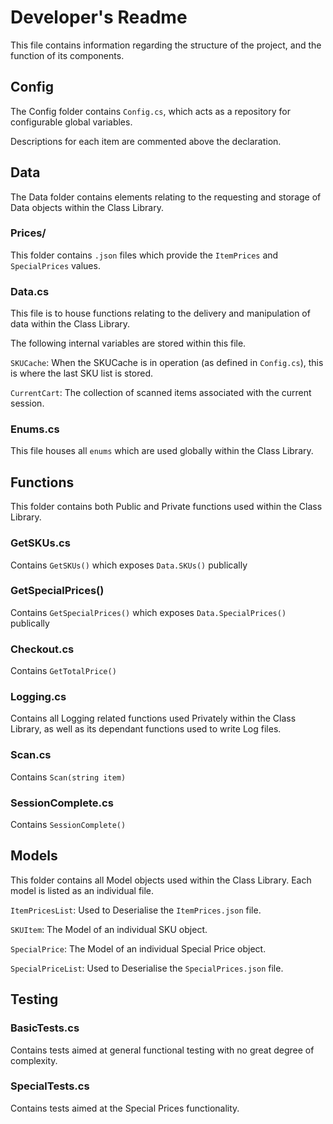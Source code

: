 # Developer's Readme
This file contains information regarding the structure of the project, and the function of its components.

## Config
The Config folder contains `Config.cs`, which acts as a repository for configurable global variables. 

Descriptions for each item are commented above the declaration.

## Data
The Data folder contains elements relating to the requesting and storage of Data objects within the Class Library.

### Prices/
This folder contains `.json` files which provide the `ItemPrices` and `SpecialPrices` values.
### Data.cs
This file is to house functions relating to the delivery and manipulation of data within the Class Library.

The following internal variables are stored within this file.

`SKUCache`: When the SKUCache is in operation (as defined in `Config.cs`), this is where the last SKU list is stored.

`CurrentCart`: The collection of scanned items associated with the current session.

### Enums.cs
This file houses all `enums` which are used globally within the Class Library.

## Functions
This folder contains both Public and Private functions used within the Class Library.

### GetSKUs.cs
Contains `GetSKUs()` which exposes `Data.SKUs()` publically
### GetSpecialPrices()
Contains `GetSpecialPrices()` which exposes `Data.SpecialPrices()` publically
### Checkout.cs
Contains `GetTotalPrice()`
### Logging.cs
Contains all Logging related functions used Privately within the Class Library, as well as its dependant functions used to write Log files.
### Scan.cs
Contains `Scan(string item)`
### SessionComplete.cs
Contains `SessionComplete()`

## Models
This folder contains all Model objects used within the Class Library. Each model is listed as an individual file.

`ItemPricesList`: Used to Deserialise the `ItemPrices.json` file.

`SKUItem`: The Model of an individual SKU object.

`SpecialPrice`: The Model of an individual Special Price object.

`SpecialPriceList`: Used to Deserialise the `SpecialPrices.json` file.

## Testing
### BasicTests.cs
Contains tests aimed at general functional testing with no great degree of complexity.

### SpecialTests.cs
Contains tests aimed at the Special Prices functionality.